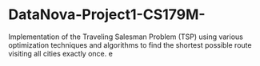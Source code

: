 # DataNova-Project1-CS179M-
Implementation of the Traveling Salesman Problem (TSP) using various optimization techniques and algorithms to find the shortest possible route visiting all cities exactly once.
e